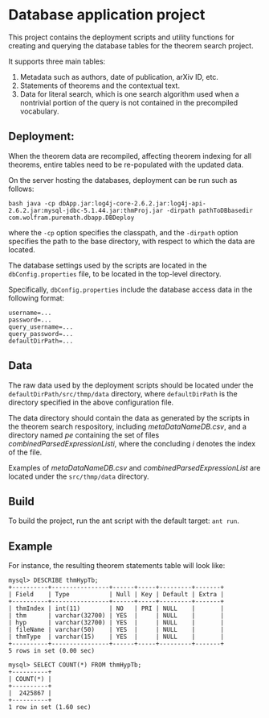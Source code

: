 # Database application project 

This project contains the deployment scripts and utility functions for creating and querying the database tables for the theorem search project.

It supports three main tables:

1) Metadata such as authors, date of publication, arXiv ID, etc. 
2) Statements of theorems and the contextual text.
3) Data for literal search, which is one search algorithm used when a nontrivial portion of the query is not contained in the precompiled vocabulary.

## Deployment:

When the theorem data are recompiled, affecting theorem indexing for all theorems, entire tables need to be re-populated with the updated data.

On the server hosting the databases, deployment can be run such as follows:

```bash java -cp dbApp.jar:log4j-core-2.6.2.jar:log4j-api-2.6.2.jar:mysql-jdbc-5.1.44.jar:thmProj.jar -dirpath pathToDBbasedir com.wolfram.puremath.dbapp.DBDeploy```

where the `-cp` option specifies the classpath, and the `-dirpath` option specifies the path to the base directory, with respect to which the data are located. 

The database settings used by the scripts are located in the `dbConfig.properties` file, to be located in the top-level directory.

Specifically, `dbConfig.properties` include the database access data in the following format:

```
username=...
password=...
query_username=...
query_password=...
defaultDirPath=...
```

## Data
The raw data used by the deployment scripts should be located under the `defaultDirPath/src/thmp/data` directory, where `defaultDirPath` is the directory specified in the above configuration file.

The data directory should contain the data as generated by the scripts in the theorem search respository, including _metaDataNameDB.csv_, and a directory named _pe_ containing the set of files _combinedParsedExpressionListi_, where the concluding _i_ denotes the index of the file.

Examples of _metaDataNameDB.csv_ and _combinedParsedExpressionList_ are located under the `src/thmp/data` directory.

## Build

To build the project, run the ant script with the default target: `ant run`.

## Example

For instance, the resulting theorem statements table will look like:
```
mysql> DESCRIBE thmHypTb;
+----------+----------------+------+-----+---------+-------+
| Field    | Type           | Null | Key | Default | Extra |
+----------+----------------+------+-----+---------+-------+
| thmIndex | int(11)        | NO   | PRI | NULL    |       |
| thm      | varchar(32700) | YES  |     | NULL    |       |
| hyp      | varchar(32700) | YES  |     | NULL    |       |
| fileName | varchar(50)    | YES  |     | NULL    |       |
| thmType  | varchar(15)    | YES  |     | NULL    |       |
+----------+----------------+------+-----+---------+-------+
5 rows in set (0.00 sec)

mysql> SELECT COUNT(*) FROM thmHypTb;
+----------+
| COUNT(*) |
+----------+
|  2425867 |
+----------+
1 row in set (1.60 sec)
```
